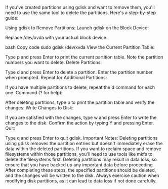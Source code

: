 If you've created partitions using gdisk and want to remove them, you'll need to use the same tool to delete the partitions. Here's a step-by-step guide:

Using gdisk to Remove Partitions:
Launch gdisk on the Block Device:

Replace /dev/xvda with your actual block device.

bash
Copy code
sudo gdisk /dev/xvda
View the Current Partition Table:

Type p and press Enter to print the current partition table.
Note the partition numbers you want to delete.
Delete Partitions:

Type d and press Enter to delete a partition.
Enter the partition number when prompted.
Repeat for Additional Partitions:

If you have multiple partitions to delete, repeat the d command for each one.
Command (? for help):

After deleting partitions, type p to print the partition table and verify the changes.
Write Changes to Disk:

If you are satisfied with the changes, type w and press Enter to write the changes to the disk.
Confirm the action by typing Y and pressing Enter.
Quit:

Type q and press Enter to quit gdisk.
Important Notes:
Deleting partitions using gdisk removes the partition entries but doesn't immediately erase the data within the deleted partitions.
If you want to reclaim space and remove filesystems within those partitions, you'll need to use tools like mkfs to delete the filesystems first.
Deleting partitions may result in data loss, so ensure that you have backed up any important data before proceeding.
After completing these steps, the specified partitions should be deleted, and the changes will be written to the disk. Always exercise caution when modifying disk partitions, as it can lead to data loss if not done carefully.
